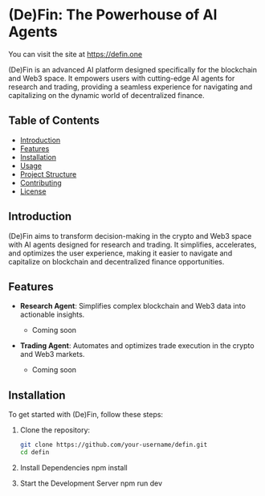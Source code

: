 # (De)Fin: The Powerhouse of AI Agents

You can visit the site at https://defin.one

(De)Fin is an advanced AI platform designed specifically for the blockchain and Web3 space. It empowers users with cutting-edge AI agents for research and trading, providing a seamless experience for navigating and capitalizing on the dynamic world of decentralized finance.

## Table of Contents

- [Introduction](#introduction)
- [Features](#features)
- [Installation](#installation)
- [Usage](#usage)
- [Project Structure](#project-structure)
- [Contributing](#contributing)
- [License](#license)

## Introduction

(De)Fin aims to transform decision-making in the crypto and Web3 space with AI agents designed for research and trading. It simplifies, accelerates, and optimizes the user experience, making it easier to navigate and capitalize on blockchain and decentralized finance opportunities.

## Features

- **Research Agent**: Simplifies complex blockchain and Web3 data into actionable insights.
  - Coming soon

- **Trading Agent**: Automates and optimizes trade execution in the crypto and Web3 markets.
  - Coming soon


## Installation

To get started with (De)Fin, follow these steps:

1. Clone the repository:
   ```sh
   git clone https://github.com/your-username/defin.git
   cd defin

2. Install Dependencies
npm install

3. Start the Development Server
npm run dev

